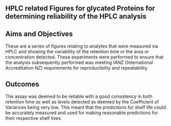 ## HPLC related Figures for glycated Proteins for determining reliability of the HPLC analysis ##

## Aims and Objectives ##

These are a series of figures relating to analytes that were measured via HPLC and showing the variability of the retention time or the area or concentration detected. These experiments were performed to ensure that the analysis subsequently performed was meeting IANZ (International Accreditation NZ) requirements for reproducibility and repeatability. 

## Outcomes ##

The assay was deemed to be reliable with a good consistency in both retention time as well as levels detected as deemed by the Coefficient of Variances being very low.
This meant that the predictions for shelf life could be accurately measured and used for making reasonable predictions for their respective shelf lives.
